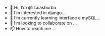- 👋 Hi, I’m @izaiasborba
- 👀 I’m interested in django...
- 🌱 I’m currently learning interface e mySQL...
- 💞️ I’m looking to collaborate on ...
- 📫 How to reach me ...

<!---
izaiasborba/izaiasborba is a ✨ special ✨ repository because its `README.md` (this file) appears on your GitHub profile.
You can click the Preview link to take a look at your changes.
--->
